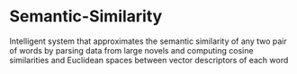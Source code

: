 # Semantic-Similarity
Intelligent system that approximates the semantic similarity of any two pair of words by parsing data from large novels and computing cosine similarities and Euclidean spaces between vector descriptors of each word 
